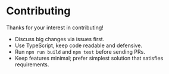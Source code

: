 # Contributing

Thanks for your interest in contributing!

- Discuss big changes via issues first.
- Use TypeScript, keep code readable and defensive.
- Run `npm run build` and `npm test` before sending PRs.
- Keep features minimal; prefer simplest solution that satisfies requirements.
